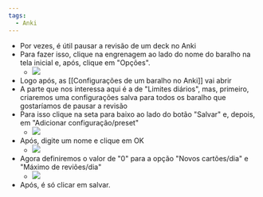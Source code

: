 ```yaml
---
tags:
  - Anki
---
```


+ Por vezes, é útil pausar a revisão de um deck no Anki
+ Para fazer isso, clique na engrenagem ao lado do nome do baralho na tela inicial e, após, clique em "Opções".
	+ ![](https://i.imgur.com/B5JRNbR.png)
+ Logo após, as [[Configurações de um baralho no Anki]] vai abrir
+ A parte que nos interessa aqui é a de "Limites diários", mas, primeiro, criaremos uma configurações salva para todos os baralho que gostaríamos de pausar a revisão
+ Para isso clique na seta para baixo ao lado do botão "Salvar" e, depois, em "Adicionar configuração/preset"
	+ ![](https://i.imgur.com/XAkw0aB.png)
+ Após, digite um nome e clique em OK
	+ ![](https://i.imgur.com/DemS5IN.png)
+ Agora definiremos o valor de "0" para a opção "Novos cartões/dia" e "Máximo de reviões/dia"
	+ ![](https://i.imgur.com/LHcP6cq.png)
+ Após, é só clicar em salvar.